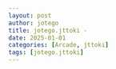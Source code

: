 ```yaml
---
layout: post
author: jotego
title: jotego.jttoki - 
date: 2025-01-01
categories: [Arcade, jttoki]
tags: [jotego.jttoki]
---
```


